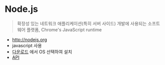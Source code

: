 # Node.js

> 확장성 있는 네트워크 애플리케이션(특히 서버 사이드) 개발에 사용되는 소프트웨어 플랫폼, Chrome's JavaScript runtime

* http://nodejs.org
* javascript 사용
* [다운로드](https://nodejs.org/download/) 에서 OS 선택하여 설치
* [API](https://nodejs.org/api/)